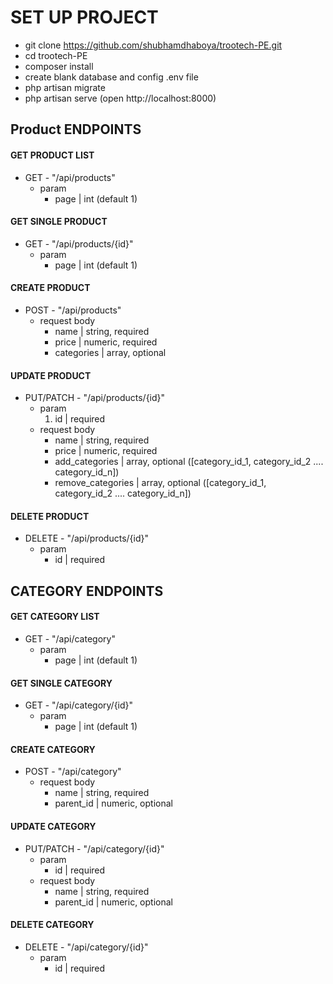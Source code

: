 # SET UP PROJECT

- git clone https://github.com/shubhamdhaboya/trootech-PE.git
- cd trootech-PE
- composer install
- create blank database and config .env file
- php artisan migrate
- php artisan serve (open http://localhost:8000)

## Product ENDPOINTS

#### GET PRODUCT LIST
- GET - "/api/products"
	- param 
		- page | int (default 1)

#### GET SINGLE PRODUCT
- GET - "/api/products/{id}"
	- param 
		- page | int (default 1)

#### CREATE PRODUCT
- POST - "/api/products"
	- request body
		-  name | string, required
		- price | numeric, required
		- categories | array, optional

#### UPDATE PRODUCT
- PUT/PATCH - "/api/products/{id}"
	- param
		1) id | required
	- request body
		- name | string, required
		- price | numeric, required
		- add_categories | array, optional ([category_id_1, category_id_2 .... category_id_n])
		- remove_categories | array, optional ([category_id_1, category_id_2 .... category_id_n])

#### DELETE PRODUCT
- DELETE - "/api/products/{id}"
	- param
		- id | required

## CATEGORY ENDPOINTS

#### GET CATEGORY LIST
- GET - "/api/category"
	- param 
		- page | int (default 1)

#### GET SINGLE CATEGORY
- GET - "/api/category/{id}"
	- param 
		- page | int (default 1)

#### CREATE CATEGORY
- POST - "/api/category"
	- request body
		- name | string, required
		- parent_id | numeric, optional

#### UPDATE CATEGORY
- PUT/PATCH - "/api/category/{id}"
	- param
		- id | required
	- request body
		- name | string, required
		- parent_id | numeric, optional

#### DELETE CATEGORY
- DELETE - "/api/category/{id}"
	- param
		- id | required
